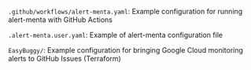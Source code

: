   `.github/workflows/alert-menta.yaml`:
  Example configuration for running alert-menta with GitHub Actions
  
  `.alert-menta.user.yaml`:
  Example of alert-menta configuration file
  
  `EasyBuggy/`:
  Example configuration for bringing Google Cloud monitoring alerts to GitHub Issues (Terraform)
